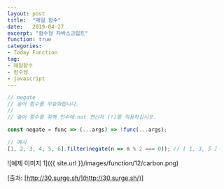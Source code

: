 ```yaml
---
layout: post
title:  "매일 함수"
date:   2019-04-27
excerpt: "함수형 자바스크립트"
function: true
categories:
- Today Function
tag:
- 매일함수
- 함수형
- javascript
---
```


```javascript
// negate
// 술어 함수를 무효화합니다.
//
// 술어 함수를 취해 인수에 not 연산자 (!)를 적용하십시오.

const negate = func => (...args) => !func(...args);

// 예시
[1, 2, 3, 4, 5, 6].filter(negate(n => n % 2 === 0)); // [ 1, 3, 5 ]
```

![예제 이미지 1]({{ site.url }}/images/function/12/carbon.png)

[출처: [http://30.surge.sh/](http://30.surge.sh/)]
